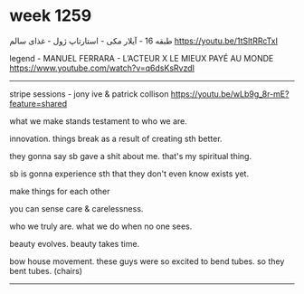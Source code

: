 # week 1259

طبقه 16 - آیلار مکی - استارتاپ ژول - غذای سالم
https://youtu.be/1tSltRRcTxI

legend - MANUEL FERRARA - L’ACTEUR X LE MIEUX PAYÉ AU MONDE
https://www.youtube.com/watch?v=q6dsKsRvzdI

---

stripe sessions - jony ive & patrick collison
https://youtu.be/wLb9g_8r-mE?feature=shared

what we make stands testament to who we are.

innovation. things break as a result of creating sth better.

they gonna say sb gave a shit about me. that's my spiritual thing.

sb is gonna experience sth that they don't even know exists yet.

make things for each other

you can sense care & carelessness.

who we truly are. what we do when no one sees.

beauty evolves. beauty takes time.

bow house movement. these guys were so excited to bend tubes. so they bent tubes. (chairs)

---